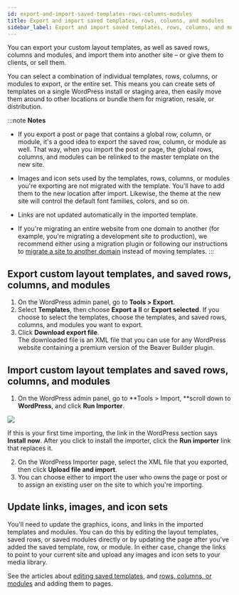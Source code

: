 ```yaml
---
id: export-and-import-saved-templates-rows-columns-modules
title: Export and import saved templates, rows, columns, and modules
sidebar_label: Export and import saved templates, rows, columns, and modules
---
```


You can export your custom layout templates, as well as saved rows, columns and modules, and import them into another
site – or give them to clients, or sell them.

You can select a combination of individual templates, rows, columns, or
modules to export, or the entire set. This means you can create sets of
templates on a single WordPress install or staging area, then easily move them
around to other locations or bundle them for migration, resale, or
distribution.

:::note **Notes**
* If you export a post or page that contains a global row, column, or module, it's a good idea to export the saved row, column, or module as well. That way, when you import the post or page, the global rows, columns, and modules can be relinked to the master template on the new site.

* Images and icon sets used by the templates, rows, columns, or modules you're exporting are not migrated with the template. You'll have to add them to the new location after import. Likewise, the theme at the new site will control the default font families, colors, and so on.

* Links are not updated automatically in the imported template.

* If you're migrating an entire website from one domain to another (for example, you're migrating a development site to production), we recommend either using a migration plugin or following our instructions to [migrate a site to another domain](/beaver-builder/management-migration/manually-migrate-a-beaver-builder-site.md) instead of moving templates.
:::

##  Export custom layout templates, and saved rows, columns, and modules

  1. On the WordPress admin panel, go to **Tools > Export**.
  2. Select **Templates**, then choose **Export a** **ll** or **Export selected**. If you choose to select the templates, choose the templates, and saved rows, columns, and modules you want to export.
  3. Click **Download export file**.  
The downloaded file is an XML file that you can use for any WordPress website
containing a premium version of the Beaver Builder plugin.

##  Import custom layout templates and saved rows, columns, and modules

  1. On the WordPress admin panel, go to **Tools > Import, **scroll down to **WordPress**, and click **Run Importer**.  

  ![](/img/row-columns-export-import-saved-templates.png)

  If this is your first time importing, the link in the
WordPress section says **Install now**. After you click to install the
importer, click the **Run importer** link that replaces it.

  2. On the WordPress Importer page, select the XML file that you exported, then click **Upload file and import**.
  3. You can choose either to import the user who owns the page or post or to assign an existing user on the site to which you're importing.

## Update links, images, and icon sets

You'll need to update the graphics, icons, and links in the imported templates
and modules. You can do this by editing the layout templates, saved rows, or
saved modules directly or by updating the page after you've added the saved
template, row, or module. In either case, change the links to point to your
current site and upload any images and icon sets to your media library.

See the articles about [editing saved templates](/beaver-builder/layouts/templates/edit-or-delete-saved-layout-templates.md), and [rows, columns, or modules](/beaver-builder/layouts/templates/edit-a-saved-row-column-or-module.md) and adding them to pages.
